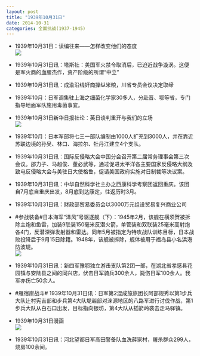```yaml
---
layout: post
title: "1939年10月31日"
date: 2014-10-31
categories: 全面抗战(1937-1945)
---
```


<meta name="referrer" content="no-referrer" />

- 1939年10月31日：读编往来——怎样改变他们的态度 <br/><img src="https://ww4.sinaimg.cn/large/aca367d8jw1elur46efvqj20o70e4q5o.jpg" />

- 1939年10月31日讯：塔斯社：美国军火禁令取消后，已迫近战争漩涡。这便是军火商的血腥杰作，资产阶级的所谓“中立” 

- 1939年10月31日讯：成渝沿线奸商操纵米粮，川省专员会议决定取缔 

- 1939年10月：日军调集驻上海之细菌化学家30多人，分赴晋、鄂等省，专门指导地面军队施用毒菌事宜。 

- 1939年10月31日新华日报社论：英日谈判重开与我们的立场 <br/><img src="https://ww4.sinaimg.cn/large/aca367d8jw1elulwebr9wj21120h0ag6.jpg" />

- 1939年10月：日本军部将七三一部队编制由1000人扩充到3000人，并在靠近苏联边境的孙吴、林口、海拉尔、牡丹江建立4个支队。 

- 1939年10月31日讯：国际反侵略大会中国分会召开第二届常务理事会第三次会议。邵力子、马超俊、董必武等，通过促进太平洋各主要国家反侵略大纲及致电反侵略大会与美驻日大使格鲁，促请美国政府实施对日制裁等决议案。 

- 1939年10月31日讯：中华自然科学社主办之西康科学考察团返回重庆。该团自7月底自重庆出发，8月底到达康定，往返历时3月。 

- 1939年10月31日讯：财政部贸易委员会以3000万元组设贸易复兴商业公司 

- #参战装备#日本海军“泽风”号驱逐舰（下）：1945年2月，该舰在横须贺被拆除主炮和鱼雷，加装9联装150毫米反潜火箭，单管装和双联装25毫米高射炮各4门，反潜深弹发射器和雷达。同年5月被指定为特攻战队训练目标，日本战败投降后于9月15日除籍。1948年，该舰被拆除，舰体被用于福岛县小名浜港防波堤。 <br/><img src="https://ww4.sinaimg.cn/large/aca367d8jw1elu3zw6htjj209q064dgg.jpg" />

- 1939年10月31日讯：新四军豫鄂独立游击支队第2团一部，在湖北省孝感县花园镇与安陆县之间的同兴店，伏击日军骑兵300余人，毙伤日军100余人。我军亦伤亡50余人。 

- #雁宿崖战斗# 1939年10月31日讯：日军第2混成旅旅团长阿部规秀以第1步兵大队辻村宪吉部和步兵第4大队堤赳部对涞源地区的八路军进行讨伐作战，第1步兵大队从白石口出发，目标指向银坊，第4大队从插箭岭袭击走马驿镇。 

- 1939年10月31日漫画 <br/><img src="https://ww2.sinaimg.cn/large/aca367d8jw1eltzcr83dsj20ez0ej0tw.jpg" />

- 1939年10月31日讯：河北望都日军高田警备队血洗薛家村，屠杀群众299人，烧房100余间。 

